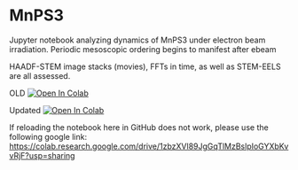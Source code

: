 # MnPS3
Jupyter notebook analyzing dynamics of MnPS3 under electron beam irradiation.
Periodic mesoscopic ordering begins to manifest after ebeam

HAADF-STEM image stacks (movies), FFTs in time, as well as STEM-EELS are all assessed.

OLD [![Open In Colab](https://colab.research.google.com/assets/colab-badge.svg)](https://colab.research.google.com/github/kevinroccapriore/MnPS3/blob/main/MnPS3_STEM.ipynb)

Updated [![Open In Colab](https://colab.research.google.com/assets/colab-badge.svg)](https://colab.research.google.com/drive/1zbzXVl89JgGqTlMzBslpIoGYXbKvvRjF)


If reloading the notebook here in GitHub does not work, please use the following google link:
https://colab.research.google.com/drive/1zbzXVl89JgGqTlMzBslpIoGYXbKvvRjF?usp=sharing
